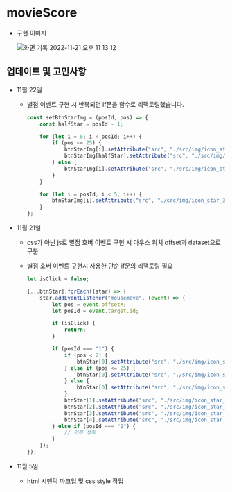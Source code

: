 # movieScore

-   구현 이미지

    ![화면 기록 2022-11-21 오후 11 13 12](https://user-images.githubusercontent.com/103429329/203077083-bea07635-67e2-40eb-b344-99578b680f99.gif)

## 업데이트 및 고민사항

-   11월 22일

    -   별점 이벤트 구현 시 반복되던 if문을 함수로 리팩토링했습니다.

        ```js
        const setBtnStarImg = (posId, pos) => {
            const halfStar = posId - 1;

            for (let i = 0; i < posId; i++) {
                if (pos <= 25) {
                    btnStarImg[i].setAttribute("src", "./src/img/icon_star_1.png");
                    btnStarImg[halfStar].setAttribute("src", "./src/img/icon_star_2.png");
                } else {
                    btnStarImg[i].setAttribute("src", "./src/img/icon_star_1.png");
                }
            }

            for (let i = posId; i < 5; i++) {
                btnStarImg[i].setAttribute("src", "./src/img/icon_star_3.png");
            }
        };
        ```

-   11월 21일

    -   css가 아닌 js로 별점 호버 이벤트 구현 시 마우스 위치 offset과 dataset으로 구분
    -   별점 호버 이벤트 구현시 사용한 단순 if문의 리팩토링 필요

        ```js
        let isClick = false;

        [...btnStar].forEach((star) => {
            star.addEventListener("mousemove", (event) => {
                let pos = event.offsetX;
                let posId = event.target.id;

                if (isClick) {
                    return;
                }

                if (posId === "1") {
                    if (pos < 2) {
                        btnStar[0].setAttribute("src", "./src/img/icon_star_3.png");
                    } else if (pos <= 25) {
                        btnStar[0].setAttribute("src", "./src/img/icon_star_2.png");
                    } else {
                        btnStar[0].setAttribute("src", "./src/img/icon_star_1.png");
                    }
                    btnStar[1].setAttribute("src", "./src/img/icon_star_3.png");
                    btnStar[2].setAttribute("src", "./src/img/icon_star_3.png");
                    btnStar[3].setAttribute("src", "./src/img/icon_star_3.png");
                    btnStar[4].setAttribute("src", "./src/img/icon_star_3.png");
                } else if (posId === "2") {
                    // 이하 생략
                }
            });
        });
        ```

-   11월 5일
    -   html 시맨틱 마크업 및 css style 작업
